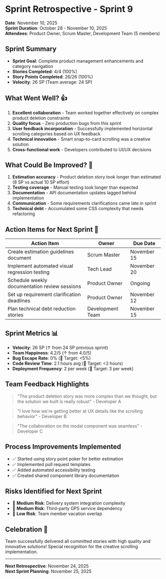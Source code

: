 # Sprint Retrospective - Sprint 9
**Date**: November 10, 2025  
**Sprint Duration**: October 28 - November 10, 2025  
**Attendees**: Product Owner, Scrum Master, Development Team (5 members)

## Sprint Summary
- **Sprint Goal**: Complete product management enhancements and category navigation
- **Stories Completed**: 4/4 (100%)
- **Story Points Completed**: 26/26 (100%)
- **Velocity**: 26 SP (Team average: 24 SP)

## What Went Well? 👍
1. **Excellent collaboration** - Team worked together effectively on complex product deletion constraints
2. **Quality focus** - Zero production bugs from this sprint
3. **User feedback incorporation** - Successfully implemented horizontal scrolling categories based on UX feedback
4. **Technical innovation** - Smart snap-to-card scrolling was a creative solution
5. **Cross-functional work** - Developers contributed to UI/UX decisions

## What Could Be Improved? 🔄
1. **Estimation accuracy** - Product deletion story took longer than estimated (8 SP vs actual 10 SP effort)
2. **Testing coverage** - Manual testing took longer than expected
3. **Documentation** - API documentation updates lagged behind implementation
4. **Communication** - Some requirements clarifications came late in sprint
5. **Technical debt** - Accumulated some CSS complexity that needs refactoring

## Action Items for Next Sprint 🎯
| Action Item | Owner | Due Date |
|-------------|--------|----------|
| Create estimation guidelines document | Scrum Master | November 15 |
| Implement automated visual regression testing | Tech Lead | November 20 |
| Schedule weekly documentation review sessions | Product Owner | Ongoing |
| Set up requirement clarification deadlines | Product Owner | November 12 |
| Plan technical debt reduction stories | Development Team | November 15 |

## Sprint Metrics 📊
- **Velocity**: 26 SP (↑ from 24 SP previous sprint)
- **Team Happiness**: 4.2/5 (↑ from 4.0/5)
- **Bug Escape Rate**: 0% (🎯 Target: <5%)
- **Code Review Time**: 2.1 hours avg (🎯 Target: <2 hours)
- **Deployment Frequency**: 2 per week (🎯 Target: 3 per week)

## Team Feedback Highlights
> "The product deletion story was more complex than we thought, but the solution we built is really robust" - Developer A

> "I love how we're getting better at UX details like the scrolling behavior" - Developer B

> "The collaboration on the modal component was seamless" - Developer C

## Process Improvements Implemented
- ✅ Started using story point poker for better estimation
- ✅ Implemented pull request templates
- ✅ Added automated accessibility testing
- ✅ Created shared component library documentation

## Risks Identified for Next Sprint
- 🔶 **Medium Risk**: Delivery system integration complexity
- 🔶 **Medium Risk**: Third-party GPS service dependency
- 🔷 **Low Risk**: Team member vacation overlap

## Celebration 🎉
Team successfully delivered all committed stories with high quality and innovative solutions! Special recognition for the creative scrolling implementation.

---
**Next Retrospective**: November 24, 2025  
**Next Sprint Planning**: November 25, 2025
